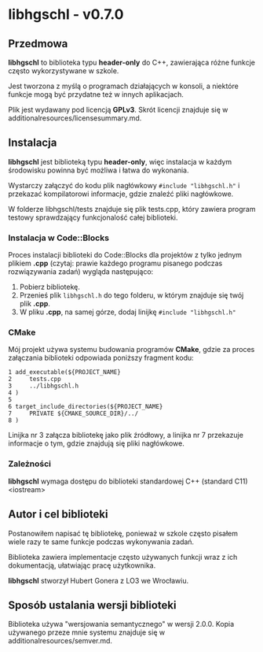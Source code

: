 # libhgschl - v0.7.0

## Przedmowa

**libhgschl** to biblioteka typu **header-only** do C++, zawierająca różne funkcje często wykorzystywane w szkole.

Jest tworzona z myślą o programach działających w konsoli, a niektóre funkcje mogą być przydatne też w innych aplikacjach.

Plik jest wydawany pod licencją **GPLv3**. Skrót licencji znajduje się w additionalresources/licensesummary.md.

## Instalacja

**libhgschl** jest biblioteką typu **header-only**, więc instalacja w każdym środowisku powinna być możliwa i łatwa do wykonania.

Wystarczy załączyć do kodu plik nagłówkowy `#include "libhgschl.h"` i przekazać kompilatorowi informacje, gdzie znaleźć pliki nagłówkowe.

W folderze libhgschl/tests znajduje się plik tests.cpp, który zawiera program testowy sprawdzający funkcjonalość całej biblioteki.

### Instalacja w Code::Blocks

Proces instalacji biblioteki do Code::Blocks dla projektów z tylko jednym plikiem **.cpp** (czytaj: prawie każdego programu pisanego podczas rozwiązywania zadań) wygląda następująco:

1. Pobierz bibliotekę.
2. Przenieś plik `libhgschl.h` do tego folderu, w którym znajduje się twój plik **.cpp**.
3. W pliku **.cpp**, na samej górze, dodaj linijkę `#include "libhgschl.h"`

### CMake

Mój projekt używa systemu budowania programów **CMake**, gdzie za proces załączania biblioteki odpowiada poniższy fragment kodu:

```
1 add_executable(${PROJECT_NAME}
2     tests.cpp
3     ../libhgschl.h
4 )
5 
6 target_include_directories(${PROJECT_NAME}
7     PRIVATE ${CMAKE_SOURCE_DIR}/../
8 )
```
Linijka nr 3 załącza bibliotekę jako plik źródłowy, a linijka nr 7 przekazuje informacje o tym, gdzie znajdują się pliki nagłówkowe.

### Zależności

**libhgschl** wymaga dostępu do biblioteki standardowej C++ (standard C11) \<iostream>

## Autor i cel biblioteki

Postanowiłem napisać tę bibliotekę, ponieważ w szkole często pisałem wiele razy te same funkcje podczas wykonywania zadań. 

Biblioteka zawiera implementacje często używanych funkcji wraz z ich dokumentacją, ułatwiając pracę użytkownika.

**libhgschl** stworzył Hubert Gonera z LO3 we Wrocławiu.

## Sposób ustalania wersji biblioteki

Biblioteka używa "wersjowania semantycznego" w wersji 2.0.0. Kopia używanego przeze mnie systemu znajduje się w additionalresources/semver.md.
